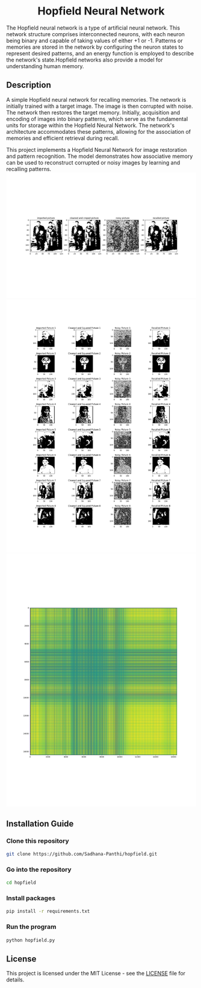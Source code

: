 
<h1 align="center">Hopfield Neural Network</h1>


The Hopfield neural network is a type of artificial neural network. This network structure comprises interconnected neurons, with each neuron being binary and capable of taking values of either +1 or -1. Patterns or memories are stored in the network by configuring the neuron states to represent desired patterns, and an energy function is employed to describe the network's state.Hopfield networks also provide a model for understanding human memory.

## Description
A simple Hopfield neural network for recalling memories. The network is initially trained with a target image. The image is then corrupted with noise. The network then restores the target memory. Initially, acquisition and encoding of images into binary patterns, which serve as the fundamental units for storage within the Hopfield Neural Network. The network's architecture accommodates these patterns, allowing for the association of memories and efficient retrieval during recall.

This project implements a Hopfield Neural Network for image restoration and pattern recognition. The model demonstrates how associative memory can be used to reconstruct corrupted or noisy images by learning and recalling patterns.
<img src="hopfield.png">
<img src= "MultiHopfield.png">
<img src="CoefficientMatrix.png">

## Installation Guide 

### Clone this repository
```bash
git clone https://github.com/Sadhana-Panthi/hopfield.git
```
### Go into the repository
```bash
cd hopfield
```
### Install packages

```bash
pip install -r requirements.txt
```
### Run the program

```bash
python hopfield.py
```

## License

This project is licensed under the MIT License - see the [LICENSE](LICENSE) file for details.
